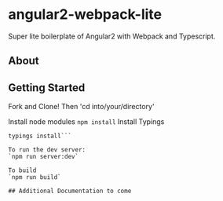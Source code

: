# angular2-webpack-lite
Super lite boilerplate of Angular2 with Webpack and Typescript.

## About

## Getting Started

Fork and Clone! Then 'cd into/your/directory'

Install node modules
`npm install` 
Install Typings
```npm install -g typings 
typings install```

To run the dev server:
`npm run server:dev`

To build
`npm run build`

## Additional Documentation to come
